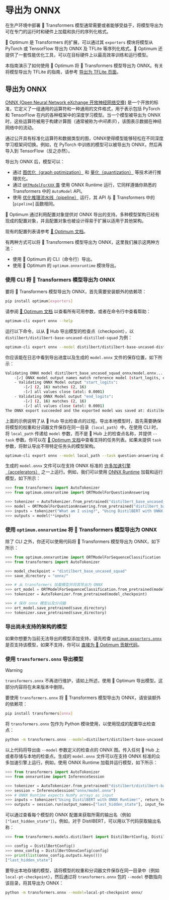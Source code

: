 <!--Copyright 2020 The HuggingFace Team. All rights reserved.

Licensed under the Apache License, Version 2.0 (the "License"); you may not use this file except in compliance with
the License. You may obtain a copy of the License at

http://www.apache.org/licenses/LICENSE-2.0

Unless required by applicable law or agreed to in writing, software distributed under the License is distributed on
an "AS IS" BASIS, WITHOUT WARRANTIES OR CONDITIONS OF ANY KIND, either express or implied. See the License for the
specific language governing permissions and limitations under the License.

⚠️ Note that this file is in Markdown but contain specific syntax for our doc-builder (similar to MDX) that may not be
rendered properly in your Markdown viewer.

-->

# 导出为 ONNX

在生产环境中部署 🤗 Transformers 模型通常需要或者能够受益于，将模型导出为可在专门的运行时和硬件上加载和执行的序列化格式。

🤗 Optimum 是 Transformers 的扩展，可以通过其 `exporters` 模块将模型从 PyTorch 或 TensorFlow 导出为 ONNX 及 TFLite 等序列化格式。🤗 Optimum 还提供了一套性能优化工具，可以在目标硬件上以最高效率训练和运行模型。

本指南演示了如何使用 🤗 Optimum 将 🤗 Transformers 模型导出为 ONNX。有关将模型导出为 TFLite 的指南，请参考 [导出为 TFLite 页面](tflite)。

## 导出为 ONNX

[ONNX (Open Neural Network eXchange 开放神经网络交换)](http://onnx.ai) 是一个开放的标准，它定义了一组通用的运算符和一种通用的文件格式，用于表示包括 PyTorch 和 TensorFlow 在内的各种框架中的深度学习模型。当一个模型被导出为 ONNX时，这些运算符被用于构建计算图（通常被称为*中间表示*），该图表示数据在神经网络中的流动。

通过公开具有标准化运算符和数据类型的图，ONNX使得模型能够轻松在不同深度学习框架间切换。例如，在 PyTorch 中训练的模型可以被导出为 ONNX，然后再导入到 TensorFlow（反之亦然）。

导出为 ONNX 后，模型可以：
- 通过 [图优化（graph optimization）](https://huggingface.co/docs/optimum/onnxruntime/usage_guides/optimization) 和 [量化（quantization）](https://huggingface.co/docs/optimum/onnxruntime/usage_guides/quantization) 等技术进行推理优化。 
- 通过 [`ORTModelForXXX` 类](https://huggingface.co/docs/optimum/onnxruntime/package_reference/modeling_ort) 使用 ONNX Runtime 运行，它同样遵循你熟悉的 Transformers 中的 `AutoModel` API。
- 使用 [优化推理流水线（pipeline）](https://huggingface.co/docs/optimum/main/en/onnxruntime/usage_guides/pipelines) 运行，其 API 与 🤗 Transformers 中的 [`pipeline`] 函数相同。

🤗 Optimum 通过利用配置对象提供对 ONNX 导出的支持。多种模型架构已经有现成的配置对象，并且配置对象也被设计得易于扩展以适用于其他架构。

现有的配置列表请参考 [🤗 Optimum 文档](https://huggingface.co/docs/optimum/exporters/onnx/overview)。

有两种方式可以将 🤗 Transformers 模型导出为 ONNX，这里我们展示这两种方法：

- 使用 🤗 Optimum 的 CLI（命令行）导出。
- 使用 🤗 Optimum 的 `optimum.onnxruntime` 模块导出。

### 使用 CLI 将 🤗 Transformers 模型导出为 ONNX

要将 🤗 Transformers 模型导出为 ONNX，首先需要安装额外的依赖项：

```bash
pip install optimum[exporters]
```

请参阅 [🤗 Optimum 文档](https://huggingface.co/docs/optimum/exporters/onnx/usage_guides/export_a_model#exporting-a-model-to-onnx-using-the-cli) 以查看所有可用参数，或者在命令行中查看帮助：

```bash
optimum-cli export onnx --help
```

运行以下命令，以从 🤗 Hub 导出模型的检查点（checkpoint），以 `distilbert/distilbert-base-uncased-distilled-squad` 为例：

```bash
optimum-cli export onnx --model distilbert/distilbert-base-uncased-distilled-squad distilbert_base_uncased_squad_onnx/
```

你应该能在日志中看到导出进度以及生成的 `model.onnx` 文件的保存位置，如下所示：

```bash
Validating ONNX model distilbert_base_uncased_squad_onnx/model.onnx...
	-[✓] ONNX model output names match reference model (start_logits, end_logits)
	- Validating ONNX Model output "start_logits":
		-[✓] (2, 16) matches (2, 16)
		-[✓] all values close (atol: 0.0001)
	- Validating ONNX Model output "end_logits":
		-[✓] (2, 16) matches (2, 16)
		-[✓] all values close (atol: 0.0001)
The ONNX export succeeded and the exported model was saved at: distilbert_base_uncased_squad_onnx
```

上面的示例说明了从 🤗 Hub 导出检查点的过程。导出本地模型时，首先需要确保将模型的权重和分词器文件保存在同一目录（`local_path`）中。在使用 CLI 时，将 `local_path` 传递给 `model` 参数，而不是 🤗 Hub 上的检查点名称，并提供 `--task` 参数。你可以在 [🤗 Optimum 文档](https://huggingface.co/docs/optimum/exporters/task_manager)中查看支持的任务列表。如果未提供 `task` 参数，将默认导出不带特定任务头的模型架构。

```bash
optimum-cli export onnx --model local_path --task question-answering distilbert_base_uncased_squad_onnx/
```

生成的 `model.onnx` 文件可以在支持 ONNX 标准的 [许多加速引擎（accelerators）](https://onnx.ai/supported-tools.html#deployModel) 之一上运行。例如，我们可以使用 [ONNX Runtime](https://onnxruntime.ai/) 加载和运行模型，如下所示：

```python
>>> from transformers import AutoTokenizer
>>> from optimum.onnxruntime import ORTModelForQuestionAnswering

>>> tokenizer = AutoTokenizer.from_pretrained("distilbert_base_uncased_squad_onnx")
>>> model = ORTModelForQuestionAnswering.from_pretrained("distilbert_base_uncased_squad_onnx")
>>> inputs = tokenizer("What am I using?", "Using DistilBERT with ONNX Runtime!", return_tensors="pt")
>>> outputs = model(**inputs)
```

### 使用 `optimum.onnxruntime` 将 🤗 Transformers 模型导出为 ONNX

除了 CLI 之外，你还可以使用代码将 🤗 Transformers 模型导出为 ONNX，如下所示：

```python
>>> from optimum.onnxruntime import ORTModelForSequenceClassification
>>> from transformers import AutoTokenizer

>>> model_checkpoint = "distilbert_base_uncased_squad"
>>> save_directory = "onnx/"

>>> # 从 transformers 加载模型并将其导出为 ONNX
>>> ort_model = ORTModelForSequenceClassification.from_pretrained(model_checkpoint, export=True)
>>> tokenizer = AutoTokenizer.from_pretrained(model_checkpoint)

>>> # 保存 onnx 模型以及分词器
>>> ort_model.save_pretrained(save_directory)
>>> tokenizer.save_pretrained(save_directory)
```

### 导出尚未支持的架构的模型

如果你想要为当前无法导出的模型添加支持，请先检查 [`optimum.exporters.onnx`](https://huggingface.co/docs/optimum/exporters/onnx/overview) 是否支持该模型，如果不支持，你可以 [直接为 🤗 Optimum 贡献代码](https://huggingface.co/docs/optimum/exporters/onnx/usage_guides/contribute)。

### 使用 `transformers.onnx` 导出模型

> [!WARNING]
> `transformers.onnx` 不再进行维护，请如上所述，使用 🤗 Optimum 导出模型。这部分内容将在未来版本中删除。

要使用 `transformers.onnx` 将 🤗 Transformers 模型导出为 ONNX，请安装额外的依赖项：

```bash
pip install transformers[onnx]
```

将 `transformers.onnx` 包作为 Python 模块使用，以使用现成的配置导出检查点：

```bash
python -m transformers.onnx --model=distilbert/distilbert-base-uncased onnx/
```

以上代码将导出由 `--model` 参数定义的检查点的 ONNX 图。传入任何 🤗 Hub 上或者存储与本地的检查点。生成的 `model.onnx` 文件可以在支持 ONNX 标准的众多加速引擎上运行。例如，使用 ONNX Runtime 加载并运行模型，如下所示：

```python
>>> from transformers import AutoTokenizer
>>> from onnxruntime import InferenceSession

>>> tokenizer = AutoTokenizer.from_pretrained("distilbert/distilbert-base-uncased")
>>> session = InferenceSession("onnx/model.onnx")
>>> # ONNX Runtime expects NumPy arrays as input
>>> inputs = tokenizer("Using DistilBERT with ONNX Runtime!", return_tensors="np")
>>> outputs = session.run(output_names=["last_hidden_state"], input_feed=dict(inputs))
```

可以通过查看每个模型的 ONNX 配置来获取所需的输出名（例如 `["last_hidden_state"]`）。例如，对于 DistilBERT，可以用以下代码获取输出名称：

```python
>>> from transformers.models.distilbert import DistilBertConfig, DistilBertOnnxConfig

>>> config = DistilBertConfig()
>>> onnx_config = DistilBertOnnxConfig(config)
>>> print(list(onnx_config.outputs.keys()))
["last_hidden_state"]
```

要导出本地存储的模型，请将模型的权重和分词器文件保存在同一目录中（例如 `local-pt-checkpoint`），然后通过将 `transformers.onnx` 包的 `--model` 参数指向该目录，将其导出为 ONNX：

```bash
python -m transformers.onnx --model=local-pt-checkpoint onnx/
```
